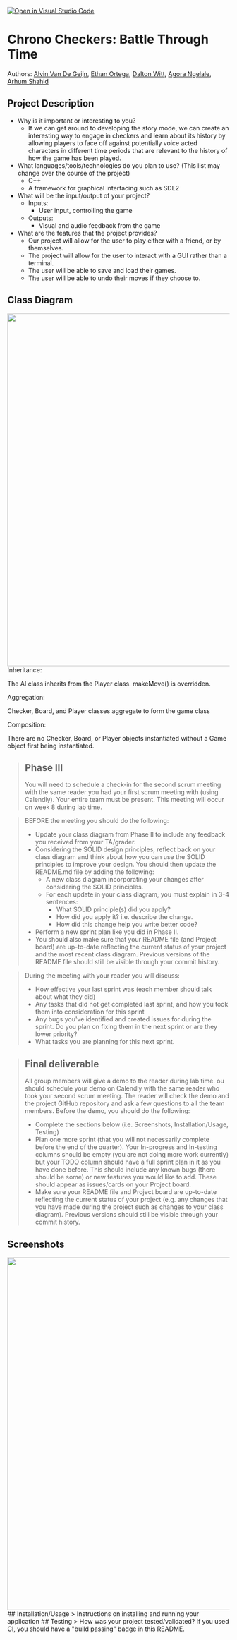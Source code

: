 [![Open in Visual Studio Code](https://classroom.github.com/assets/open-in-vscode-c66648af7eb3fe8bc4f294546bfd86ef473780cde1dea487d3c4ff354943c9ae.svg)](https://classroom.github.com/online_ide?assignment_repo_id=9909951&assignment_repo_type=AssignmentRepo)
 
# Chrono Checkers: Battle Through Time
 
 Authors: [Alvin Van De Geijn](https://github.com/avan046), [Ethan Ortega](https://github.com/YoungsterEthan), [Dalton Witt](https://github.com/citrushappy), [Agora Ngelale](https://github.com/AgoraNgelale), [Arhum Shahid](https://github.com/codingwitharhum)

## Project Description
  * Why is it important or interesting to you?
    * If we can get around to developing the story mode, we can create an interesting way to engage in checkers and learn about its history by allowing players to face off against potentially voice acted characters in different time periods that are relevant to the history of how the game has been played.
  * What languages/tools/technologies do you plan to use? (This list may change over the course of the project)
    * C++
    * A framework for graphical interfacing such as SDL2
  * What will be the input/output of your project?
    * Inputs:
      * User input, controlling the game
    * Outputs:
      * Visual and audio feedback from the game
  * What are the features that the project provides?
    * Our project will allow for the user to play either with a friend, or by themselves.
    * The project will allow for the user to interact with a GUI rather than a terminal.
    * The user will be able to save and load their games.
    * The user will be able to undo their moves if they choose to.


## Class Diagram
<img src="https://i.imgur.com/EbOJZ2s.png" width="860" height="800">
Inheritance: 

The AI class inherits from the Player class. makeMove() is overridden.

Aggregation: 

Checker, Board, and Player classes aggregate to form the game class

Composition:

There are no Checker, Board, or Player objects instantiated without a Game object first being instantiated.

 
 > ## Phase III
 > You will need to schedule a check-in for the second scrum meeting with the same reader you had your first scrum meeting with (using Calendly). Your entire team must be present. This meeting will occur on week 8 during lab time.
 
 > BEFORE the meeting you should do the following:
 > * Update your class diagram from Phase II to include any feedback you received from your TA/grader.
 > * Considering the SOLID design principles, reflect back on your class diagram and think about how you can use the SOLID principles to improve your design. You should then update the README.md file by adding the following:
 >   * A new class diagram incorporating your changes after considering the SOLID principles.
 >   * For each update in your class diagram, you must explain in 3-4 sentences:
 >     * What SOLID principle(s) did you apply?
 >     * How did you apply it? i.e. describe the change.
 >     * How did this change help you write better code?
 > * Perform a new sprint plan like you did in Phase II.
 > * You should also make sure that your README file (and Project board) are up-to-date reflecting the current status of your project and the most recent class diagram. Previous versions of the README file should still be visible through your commit history.
 
> During the meeting with your reader you will discuss: 
 > * How effective your last sprint was (each member should talk about what they did)
 > * Any tasks that did not get completed last sprint, and how you took them into consideration for this sprint
 > * Any bugs you've identified and created issues for during the sprint. Do you plan on fixing them in the next sprint or are they lower priority?
 > * What tasks you are planning for this next sprint.

 
 > ## Final deliverable
 > All group members will give a demo to the reader during lab time. ou should schedule your demo on Calendly with the same reader who took your second scrum meeting. The reader will check the demo and the project GitHub repository and ask a few questions to all the team members. 
 > Before the demo, you should do the following:
 > * Complete the sections below (i.e. Screenshots, Installation/Usage, Testing)
 > * Plan one more sprint (that you will not necessarily complete before the end of the quarter). Your In-progress and In-testing columns should be empty (you are not doing more work currently) but your TODO column should have a full sprint plan in it as you have done before. This should include any known bugs (there should be some) or new features you would like to add. These should appear as issues/cards on your Project board.
 > * Make sure your README file and Project board are up-to-date reflecting the current status of your project (e.g. any changes that you have made during the project such as changes to your class diagram). Previous versions should still be visible through your commit history. 
 
 ## Screenshots
 <img src="https://imgur.com/gallery/3XxQtYF" width="860" height="800">
 ## Installation/Usage
 > Instructions on installing and running your application
 ## Testing
 > How was your project tested/validated? If you used CI, you should have a "build passing" badge in this README.
 
